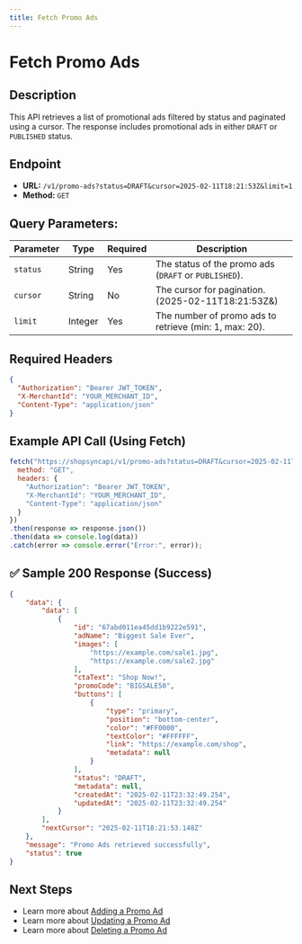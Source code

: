 ```yaml
---
title: Fetch Promo Ads
---
```


# Fetch Promo Ads

##  Description
This API retrieves a list of promotional ads filtered by status and paginated using a cursor. The response includes promotional ads in either `DRAFT` or `PUBLISHED` status.

##  Endpoint
- **URL:** `/v1/promo-ads?status=DRAFT&cursor=2025-02-11T18:21:53Z&limit=1`
- **Method:** `GET`

## Query Parameters:
| Parameter | Type   | Required | Description                               |
|-----------|--------|----------|-------------------------------------------|
| `status`  | String | Yes      | The status of the promo ads (`DRAFT` or `PUBLISHED`). |
| `cursor`  | String | No       | The cursor for pagination.    (2025-02-11T18:21:53Z&)            |
| `limit`   | Integer| Yes      | The number of promo ads to retrieve (min: 1, max: 20). |

##  Required Headers
```json
{
  "Authorization": "Bearer JWT_TOKEN",
  "X-MerchantId": "YOUR_MERCHANT_ID",
  "Content-Type": "application/json"
}
```

##  Example API Call (Using Fetch)
```javascript
fetch("https://shopsyncapi/v1/promo-ads?status=DRAFT&cursor=2025-02-11T18:21:53Z&limit=1", {
  method: "GET",
  headers: {
    "Authorization": "Bearer JWT_TOKEN",
    "X-MerchantId": "YOUR_MERCHANT_ID",
    "Content-Type": "application/json"
  }
})
.then(response => response.json())
.then(data => console.log(data))
.catch(error => console.error("Error:", error));
```

## ✅ Sample 200 Response (Success)
```json
{
    "data": {
        "data": [
            {
                "id": "67abd011ea45dd1b9222e591",
                "adName": "Biggest Sale Ever",
                "images": [
                    "https://example.com/sale1.jpg",
                    "https://example.com/sale2.jpg"
                ],
                "ctaText": "Shop Now!",
                "promoCode": "BIGSALE50",
                "buttons": [
                    {
                        "type": "primary",
                        "position": "bottom-center",
                        "color": "#FF0000",
                        "textColor": "#FFFFFF",
                        "link": "https://example.com/shop",
                        "metadata": null
                    }
                ],
                "status": "DRAFT",
                "metadata": null,
                "createdAt": "2025-02-11T23:32:49.254",
                "updatedAt": "2025-02-11T23:32:49.254"
            }
        ],
        "nextCursor": "2025-02-11T18:21:53.148Z"
    },
    "message": "Promo Ads retrieved successfully",
    "status": true
}
```


##  Next Steps
- Learn more about [Adding a Promo Ad](./add-promo-ad.md)
- Learn more about [Updating a Promo Ad](./update-promo-ad.md)
- Learn more about [Deleting a Promo Ad](./delete-promo-ad.md)


